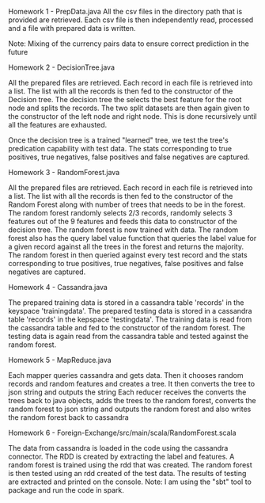 Homework 1 - PrepData.java
  All the csv files in the directory path that is provided are retrieved.
  Each csv file is then independently read, processed and a file with prepared data is written. 

  Note: Mixing of the currency pairs data to ensure correct prediction in the future

Homework 2 - DecisionTree.java

  All the prepared files are retrieved. 
  Each record in each file is retrieved into a list.
  The list with all the records is then fed to the constructor of the Decision tree.
  The decision tree the selects the best feature for the root node and splits the records.
  The two split datasets are then again given to the constructor of the left node and right node.
  This is done recursively until all the features are exhausted.
  
  Once the decision tree is a trained "learned" tree, we test the tree's predication capability with test data.
  The stats corresponding to true positives, true negatives, false positives and false negatives are captured.

Homework 3 - RandomForest.java

  All the prepared files are retrieved. 
  Each record in each file is retrieved into a list.
  The list with all the records is then fed to the constructor of the Random Forest along with number of trees that needs to   be in the forest.
  The random forest randomly selects 2/3 records, randomly selects 3 features out of the 9 features and feeds this data to     constructor of the decision tree.
  The random forest is now trained with data.
  The random forest also has the query label value function that queries the label value for a given record against all the    trees in the forest and returns the majority.
  The random forest in then queried against every test record and the stats corresponding to true positives, true negatives,   false positives and false negatives are captured.
  
Homework 4 - Cassandra.java

  The prepared training data is stored in a cassandra table 'records' in the keyspace 'trainingdata'.
  The prepared testing data is stored in a cassandra table 'records' in the kepspace 'testingdata'.
  The training data is read from the cassandra table and fed to the constructor of the random forest.
  The testing data is again read from the cassandra table and tested against the random forest. 
  
Homework 5 - MapReduce.java

  Each mapper queries cassandra and gets data. Then it chooses random records and random features and creates a tree. It then converts the tree to json string and outputs the string
  Each reducer receives the converts the trees back to java objects, adds the trees to the random forest, converts the random forest to json string and outputs the random forest and also writes the random forest back to cassandra 

Homework 6 - Foreign-Exchange/src/main/scala/RandomForest.scala

  The data from cassandra is loaded in the code using the cassandra connector. 
  The RDD is created by extracting the label and features. 
  A random forest is trained using the rdd that was created. 
  The random forest is then tested using an rdd created of the test data. 
  The results of testing are extracted and printed on the console. 
  Note: I am using the "sbt" tool to package and run the code in spark. 
